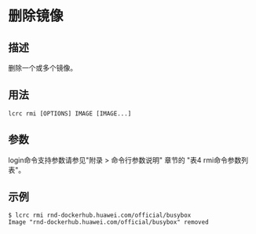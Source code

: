 # 删除镜像<a name="ZH-CN_TOPIC_0184808126"></a>

## 描述<a name="zh-cn_topic_0183111390_section1641383116584"></a>

删除一个或多个镜像。

## 用法<a name="zh-cn_topic_0183111390_section91091143135810"></a>

```
lcrc rmi [OPTIONS] IMAGE [IMAGE...]
```

## 参数<a name="zh-cn_topic_0183111390_section4482125218585"></a>

login命令支持参数请参见"附录 > 命令行参数说明" 章节的 "表4 rmi命令参数列表"。

## 示例<a name="zh-cn_topic_0183111390_section20371111310597"></a>

```
$ lcrc rmi rnd-dockerhub.huawei.com/official/busybox
Image "rnd-dockerhub.huawei.com/official/busybox" removed
```

